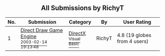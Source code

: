 ﻿<div align="center">

## All Submissions by RichyT

</div>

No.  | Submission | Category | By   | User Rating
---- | ---------- | -------- | ---- | -----------
1 | [Direct Draw Game Engine<br /><sup>2003-02-14 19:13:48</sup>](https://github.com/Planet-Source-Code/richyt-direct-draw-game-engine__1-43268) | [DirectX<br /><sup>Visual Basic</sup>](../ByCategory/directx__1-44.md) | RichyT | 4.8 (19 globes from 4 users)
